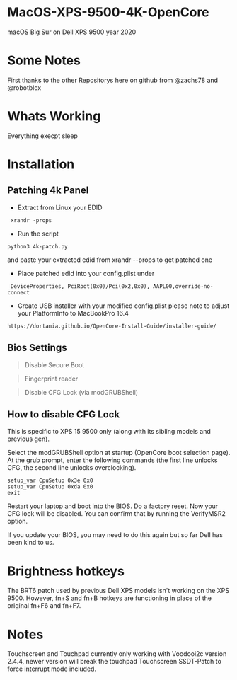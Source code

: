 # MacOS-XPS-9500-4K-OpenCore
macOS Big Sur on Dell XPS 9500 year 2020

# Some Notes
First thanks to the other Repositorys here on github from @zachs78 and @robotblox

# Whats Working
Everything execpt sleep


# Installation

## Patching 4k Panel
- Extract from Linux your EDID
```
 xrandr -props
```

- Run the script
```
python3 4k-patch.py 
```

and paste your extracted edid from xrandr --props to get patched one

- Place patched edid into your config.plist under 
```
 DeviceProperties, PciRoot(0x0)/Pci(0x2,0x0), AAPL00,override-no-connect
```
- Create USB installer with your modified config.plist
please note to adjust your PlatformInfo to MacBookPro 16.4

```
https://dortania.github.io/OpenCore-Install-Guide/installer-guide/
```

## Bios Settings

> Disable Secure Boot

> Fingerprint reader

> Disable CFG Lock (via modGRUBShell)

## How to disable CFG Lock

This is specific to XPS 15 9500 only (along with its sibling models and previous gen).

Select the modGRUBShell option at startup (OpenCore boot selection page). At the grub prompt, enter the following commands (the first line unlocks CFG, the second line unlocks overclocking).

```
setup_var CpuSetup 0x3e 0x0
setup_var CpuSetup 0xda 0x0
exit
```

Restart your laptop and boot into the BIOS. Do a factory reset. Now your CFG lock will be disabled. You can confirm that by running the VerifyMSR2 option.

If you update your BIOS, you may need to do this again but so far Dell has been kind to us.



# Brightness hotkeys
The BRT6 patch used by previous Dell XPS models isn't working on the XPS 9500. However, fn+S and fn+B hotkeys are functioning in place of the original fn+F6 and fn+F7.

# Notes
Touchscreen and Touchpad currently only working with Voodooi2c version 2.4.4, newer version will break the touchpad
Touchscreen SSDT-Patch to force interrupt mode included.
